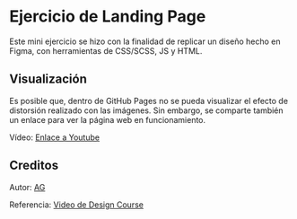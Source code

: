 # Ejercicio de Landing Page

Este mini ejercicio se hizo con la finalidad de replicar un diseño hecho en Figma, con herramientas de CSS/SCSS, JS y HTML.


## Visualización
Es posible que, dentro de GitHub Pages no se pueda visualizar el efecto de distorsión realizado con las imágenes. Sin embargo, se comparte también un enlace para ver la página web en funcionamiento.

Vídeo: [Enlace a Youtube](https://youtu.be/Y3zrB8uxbSY)

## Creditos
Autor: [AG](https://www.linkedin.com/in/alejandro-g%C3%B3mez-60340219b/)

Referencia: [Video de Design Course](https://www.youtube.com/watch?v=F-gvF92uOws&t=295s&ab_channel=DesignCourse)
